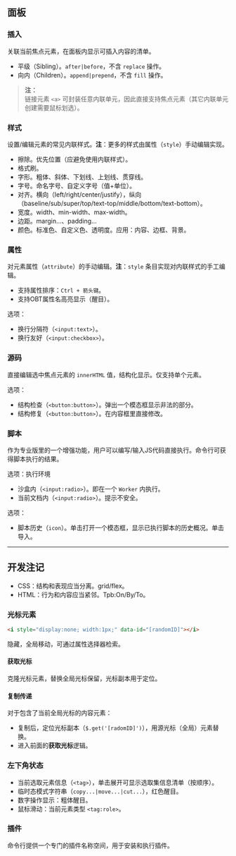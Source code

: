 ## 面板

### 插入

关联当前焦点元素，在面板内显示可插入内容的清单。

- 平级（Sibling）。`after|before`，不含 `replace` 操作。
- 向内（Children）。`append|prepend`，不含 `fill` 操作。

> **注：**<br>
> 链接元素 `<a>` 可封装任意内联单元，因此直接支持焦点元素（其它内联单元创建需要鼠标划选）。


### 样式

设置/编辑元素的常见内联样式。**注**：更多的样式由属性（`style`）手动编辑实现。

- 擦除。优先位置（应避免使用内联样式）。
- 格式刷。
- 字形。粗体、斜体、下划线、上划线、贯穿线。
- 字号。命名字号、自定义字号（值+单位）。
- 对齐。横向（left/right/center/justify），纵向（baseline/sub/super/top/text-top/middle/bottom/text-bottom）。
- 宽度。width、min-width、max-width。
- 边距。margin...、padding...
- 颜色。标准色、自定义色、透明度。应用：内容、边框、背景。



### 属性

对元素属性（`attribute`）的手动编辑。**注**：`style` 条目实现对内联样式的手工编辑。

- 支持属性排序：`Ctrl + 箭头键`。
- 支持OBT属性名高亮显示（醒目）。

选项：

- 换行分隔符（`<input:text>`）。
- 换行友好（`<input:checkbox>`）。


### 源码

直接编辑选中焦点元素的 `innerHTML` 值，结构化显示。仅支持单个元素。

选项：

- 结构检查（`<button:button>`）。弹出一个模态框显示非法的部分。
- 结构修复（`<button:button>`）。在内容框里直接修改。


### 脚本

作为专业版里的一个增强功能，用户可以编写/输入JS代码直接执行。命令行可获得脚本执行的结果。

选项：执行环境

- 沙盒内（`<input:radio>`）。即在一个 `Worker` 内执行。
- 当前文档内（`<input:radio>`）。提示不安全。

选项：

- 脚本历史（`icon`）。单击打开一个模态框，显示已执行脚本的历史概况。单击导入。


------------------------------------------------------------------------------


## 开发注记

- CSS：结构和表现应当分离。grid/flex。
- HTML：行为和内容应当紧邻。Tpb:On/By/To。


### 光标元素

```html
<i style="display:none; width:1px;" data-id="[randomID]"></i>
```
隐藏，全局移动，可通过属性选择器检索。


#### 获取光标

克隆光标元素，替换全局光标保留，光标副本用于定位。


#### 复制传递

对于包含了当前全局光标的内容元素：

- 复制后，定位光标副本（`$.get('[radomID]')`），用源光标（全局）元素替换。
- 进入前面的**获取光标**逻辑。


### 左下角状态

- 当前选取元素信息（`<tag>`），单击展开可显示选取集信息清单（按顺序）。
- 临时态模式字符串（`copy...|move...|cut...`），红色醒目。
- 数字操作显示：粗体醒目。
- 鼠标滑动：当前元素类型 `<tag:role>`。


### 插件

命令行提供一个专门的插件名称空间，用于安装和执行插件。
